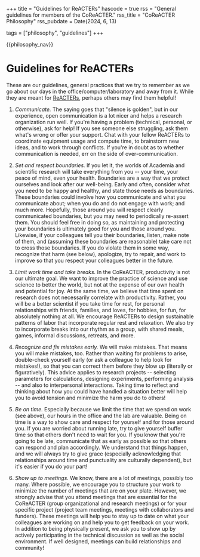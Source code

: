 +++
title = "Guidelines for ReACTERs"
hascode = true
rss = "General guidelines for members of the CoReACTER."
rss_title = "CoReACTER Philosophy"
rss_pubdate = Date(2024, 6, 13)

tags = ["philosophy", "guidelines"]
+++

{{philosophy_nav}}

# Guidelines for ReACTERs

These are our guidelines, general practices that we try to remember as we go about our days in the office/computer/laboratory and away from it. While they are meant for [ReACTERs](/people/), perhaps others may find them helpful!

1. *Communicate.* The saying goes that "silence is golden", but in our experience, open communication is a lot nicer and helps a research organization run well. If you're having a problem (technical, personal, or otherwise), ask for help! If you see someone else struggling, ask them what's wrong or offer your support. Chat with your fellow ReACTERs to coordinate equipment usage and compute time, to brainstorm new ideas, and to work through conflicts. If you're in doubt as to whether communication is needed, err on the side of over-communication.

2. *Set and respect boundaries.* If you let it, the worlds of Academia and scientific research will take everything from you -- your time, your peace of mind, even your health. Boundaries are a way that we protect ourselves and look after our well-being. Early and often, consider what you need to be happy and healthy, and state those needs as boundaries. These boundaries could involve how you communicate and what you communicate about; when you do and do not engage with work; and much more. Hopefully, those around you will respect clearly communicated boundaries, but you may need to periodically re-assert them. You should feel free in doing so, as maintaining and protecting your boundaries is ultimately good for you and those around you. Likewise, if your colleagues tell you their boundaries, listen, make note of them, and (assuming these boundaries are reasonable) take care not to cross those boundaries. If you do violate them in some way, recognize that harm (see below), apologize, try to repair, and work to improve so that you respect your colleagues better in the future.

3. *Limit work time and take breaks.* In the CoReACTER, productivity is not our ultimate goal. We want to improve the practice of science and use science to better the world, but not at the expense of our own health and potential for joy. At the same time, we believe that time spent on research does not necessarily correlate with productivity. Rather, you will be a better scientist if you take time for rest, for personal relationships with friends, families, and loves, for hobbies, for fun, for absolutely nothing at all. We encourage ReACTERs to design sustainable patterns of labor that incorporate regular rest and relaxation. We also try to incorporate breaks into our rhythm as a group, with shared meals, games, informal discussions, retreats, and more.

4. *Recognize and fix mistakes early.* We will make mistakes. That means you will make mistakes, too. Rather than waiting for problems to arise, double-check yourself early (or ask a colleague to help look for mistakes!), so that you can correct them before they blow up (literally or figuratively). This advice applies to research projects -- selecting parameters for calculations, designing experiments, performing analysis -- and also to interpersonal interactions. Taking time to reflect and thinking about how you could have handled a situation better will help you to avoid tension and minimize the harm you do to others!

5. *Be on time.* Especially because we limit the time that we spend on work (see above), our hours in the office and the lab are valuable. Being on time is a way to show care and respect for yourself and for those around you. If you are worried about running late, try to give yourself buffer time so that others don't need to wait for you. If you know that you're going to be late, communicate that as early as possible so that others can respond and plan accordingly. We understand that things happen, and we will always try to give grace (especially acknowledging that relationships around time and punctuality are culturally dependent), but it's easier if you do your part!

6. *Show up to meetings.* We know, there are a lot of meetings, possibly too many. Where possible, we encourage you to structure your work to minimize the number of meetings that are on your plate. However, we strongly advise that you attend meetings that are essential for the CoReACTER (group organizational and research meetings) or for your specific project (project team meetings, meetings with collaborators and funders). These meetings will help you to stay up to date on what your colleagues are working on and help you to get feedback on your work. In addition to being physically present, we ask you to show up by actively participating in the technical discussion as well as the social environment. If well designed, meetings can build relationships and community!